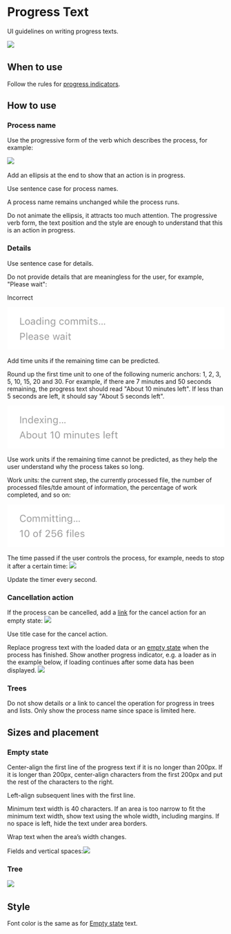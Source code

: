 <!-- Copyright 2000-2024 JetBrains s.r.o. and contributors. Use of this source code is governed by the Apache 2.0 license. -->

# Progress Text

<link-summary>UI guidelines on writing progress texts.</link-summary>

![](desc.png)

## When to use

Follow the rules for [progress indicators](progress_indicators.md).

## How to use

### Process name

Use the progressive form of the verb which describes the process, for example:

![](progressive_form.png)

Add an ellipsis at the end to show that an action is in progress.

Use sentence case for process names.

A process name remains unchanged while the process runs.

Do not animate the ellipsis, it attracts too much attention.
The progressive verb form, the text position and the style are enough to understand that this is an action in progress.

### Details

Use sentence case for details.

Do not provide details that are meaningless for the user, for example, "Please wait":

<p class='label incorrect'>Incorrect</p>

![](../../../images/ui/progress_text/meaningless.png)

Add time units if the remaining time can be predicted.

Round up the first time unit to one of the following numeric anchors: 1, 2, 3, 5, 10, 15, 20 and 30.
For example, if there are 7 minutes and 50 seconds remaining, the progress text should read "About 10 minutes left".
If less than 5 seconds are left, it should say "About 5 seconds left".

![](../../../images/ui/progress_text/time.png)

Use work units if the remaining time cannot be predicted, as they help the user understand why the process takes so long.

Work units: the current step, the currently processed file, the number of processed files/tde amount of information, the percentage of work completed, and so on:

![](../../../images/ui/progress_text/work.png)


The time passed if the user controls the process, for example, needs to stop it after a certain time:
![](passed.png)

<p>Update the timer every second.</p>

### Cancellation action

If the process can be cancelled, add a [link](link.md) for the cancel action for an empty state:
![](cancellation.png)


Use title case for the cancel action.

Replace progress text with the loaded data or an [empty state](empty_state.md) when the process has finished.
Show another progress indicator, e.g. a loader as in the example below, if loading continues after some data has been displayed.
![](empty_state_text.png)

### Trees

Do not show details or a link to cancel the operation for progress in trees and lists. Only show the process name since space is limited here.

## Sizes and placement

### Empty state

Center-align the first line of the progress text if it is no longer than 200px.
If it is longer than 200px, center-align characters from the first 200px and put the rest of the characters to the right.

Left-align subsequent lines with the first line.

Minimum text width is 40 characters. If an area is too narrow to fit the minimum text width, show text using the whole width, including margins.
If no space is left, hide the text under area borders.

Wrap text when the area’s width changes.

Fields and vertical spaces:![](fields.png)

### Tree
![](progress_text_tree.png)

## Style

Font color is the same as for [Empty state](empty_state.md) text.

